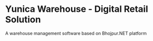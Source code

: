 # Yunica Warehouse - Digital Retail Solution

A warehouse management software based on Bhojpur.NET platform
